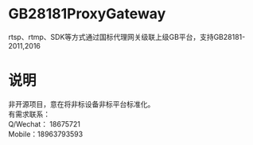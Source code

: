 # GB28181ProxyGateway
rtsp、rtmp、SDK等方式通过国标代理网关级联上级GB平台，支持GB28181-2011,2016

# 说明
非开源项目，意在将非标设备非标平台标准化。  
有需求联系：  
Q/Wechat： 18675721  
Mobile：18963793593  
